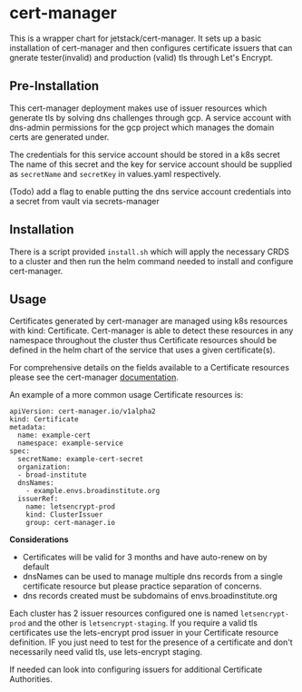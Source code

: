 # cert-manager

This is a wrapper chart for jetstack/cert-manager. It sets up a basic installation of cert-manager and then configures certificate 
issuers that can gnerate tester(invalid) and production (valid) tls through Let's Encrypt.

## Pre-Installation
This cert-manager deployment makes use of issuer resources which generate tls by solving dns challenges through gcp. A service account 
with dns-admin permissions for the gcp project which manages the domain certs are generated under.

The credentials for this service account should be stored in a k8s secret The name of this secret and the key for service account should be supplied 
as `secretName` and `secretKey` in values.yaml respectively. 

(Todo) add a flag to enable putting the dns service account credentials into a secret from vault via secrets-manager

## Installation

There is a script provided `install.sh` which will apply the necessary CRDS to a cluster and then run the helm command needed to install and configure cert-manager.

## Usage 

Certificates generated by cert-manager are managed using k8s resources with kind: Certificate. 
Cert-manager is able to detect these resources in any namespace throughout the cluster thus Certificate resources should be defined in the helm chart of the service
that uses a given certificate(s). 

For comprehensive details on the fields available to a Certificate resources please see the cert-manager [documentation](https://cert-manager.io/docs/usage/certificate/).

An example of a more common usage Certificate resources is:
```
apiVersion: cert-manager.io/v1alpha2
kind: Certificate
metadata:
  name: example-cert
  namespace: example-service
spec:
  secretName: example-cert-secret
  organization:
  - broad-institute
  dnsNames:
    - example.envs.broadinstitute.org
  issuerRef:
    name: letsencrypt-prod
    kind: ClusterIssuer
    group: cert-manager.io
```

**Considerations**
+ Certificates will be valid for 3 months and have auto-renew on by default
+ dnsNames can be used to manage multiple dns records from a single certificate resource but please practice separation of concerns.
+ dns records created must be subdomains of envs.broadinstitute.org

Each cluster has 2 issuer resources configured one is named `letsencrypt-prod` and the other is `letsencrypt-staging`. If you require a valid tls certificates use the lets-encrypt prod issuer in your Certificate resource definition. IF you just need to test for the presence of a certificate and don't necessarily need valid tls, use lets-encrypt staging. 


If needed can look into configuring issuers for additional Certificate Authorities. 